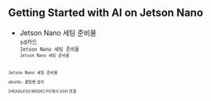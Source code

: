 Getting Started with AI on Jetson Nano
-

+ Jetson Nano  세팅 준비물
<small><br>
<TT> sd카드</TT>
<small><br>
<TT> Jetson Nano  세팅 준비물</TT>
<small><br>
<TT> Jetson Nano  세팅 준비물</TT>
<br>
<TT> Jetson Nano  세팅 준비물</TT>




ubuntu <span>&#183;</span> 쿨링팬 설치










[HEADLESS MODE] PC에서 SSH 연결
